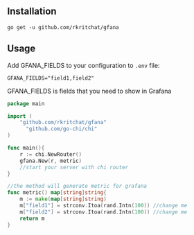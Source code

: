 ## Installation
```shell
go get -u github.com/rkritchat/gfana
```

## Usage
Add GFANA_FIELDS to your configuration to `.env` file:

```shell
GFANA_FIELDS="field1,field2"
```
GFANA_FIELDS is fields that you need to show in Grafana

```go
package main

import (
   	"github.com/rkritchat/gfana"
	  "github.com/go-chi/chi"
)

func main(){
	r := chi.NewRouter()
	gfana.New(r, metric)
	//start your server with chi router
}

//the method will generate metric for grafana
func metric() map[string]string{
	m := make(map[string]string)
	m["field1"] = strconv.Itoa(rand.Intn(100)) //change me
	m["field2"] = strconv.Itoa(rand.Intn(100)) //change me
	return m
}

```
